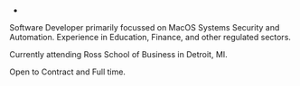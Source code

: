 - 

Software Developer primarily focussed on MacOS Systems Security and Automation. 
Experience in Education, Finance, and other regulated sectors.

Currently attending Ross School of Business in Detroit, MI.

Open to Contract and Full time.
<!---
smit4786/smit4786 is a ✨ special ✨ repository because its `README.md` (this file) appears on your GitHub profile.
You can click the Preview link to take a look at your changes.
--->
